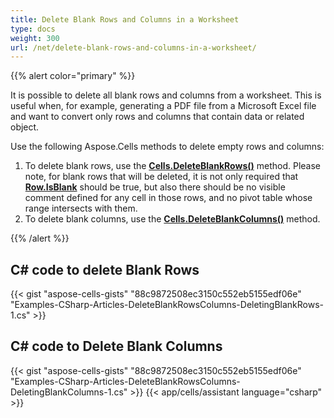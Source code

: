 ```yaml
---
title: Delete Blank Rows and Columns in a Worksheet
type: docs
weight: 300
url: /net/delete-blank-rows-and-columns-in-a-worksheet/
---
```


{{% alert color="primary" %}}

It is possible to delete all blank rows and columns from a worksheet. This is useful when, for example, generating a PDF file from a Microsoft Excel file and want to convert only rows and columns that contain data or related object.

Use the following Aspose.Cells methods to delete empty rows and columns:

1. To delete blank rows, use the [**Cells.DeleteBlankRows()**](https://reference.aspose.com/cells/net/aspose.cells/cells/methods/deleteblankrows) method. Please note, for blank rows that will be deleted, it is not only required that [**Row.IsBlank**](https://reference.aspose.com/cells/net/aspose.cells/row/isblank/) should be true, but also there should be no visible comment defined for any cell in those rows, and no pivot table whose range intersects with them.
1. To delete blank columns, use the [**Cells.DeleteBlankColumns()**](https://reference.aspose.com/cells/net/aspose.cells/cells/methods/deleteblankcolumns) method.

{{% /alert %}}

## C# code to delete Blank Rows

{{< gist "aspose-cells-gists" "88c9872508ec3150c552eb5155edf06e" "Examples-CSharp-Articles-DeleteBlankRowsColumns-DeletingBlankRows-1.cs" >}}

## C# code to Delete Blank Columns

{{< gist "aspose-cells-gists" "88c9872508ec3150c552eb5155edf06e" "Examples-CSharp-Articles-DeleteBlankRowsColumns-DeletingBlankColumns-1.cs" >}}
{{< app/cells/assistant language="csharp" >}}